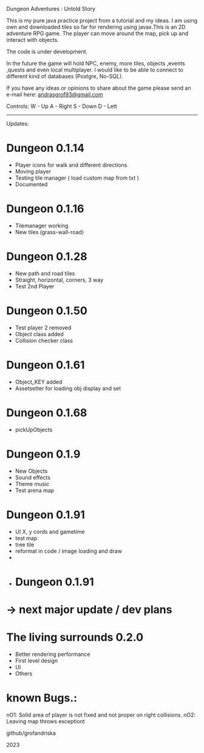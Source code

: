 Dungeon Adventures : Untold Story 

This is my pure java practice project from a tutorial
and my ideas. I am using own and downloaded tiles
so far for rendering using javax.This is an 2D
adventure RPG game. The player can move around 
the map, pick up and interact with objects.

The code is under development.

In the future the game will hold NPC, enemy, more tiles,
 objects ,events ,quests and even local multiplayer.
I would like to be able to connect to different
kind of databases (Postgre, No-SQL).

If you have any ideas or opinions to share about
the game please send an e-mail here:
andrasgrof93@gmail.com



Controls:
W - Up
A - Right
S - Down
D - Lett 

------------------------------------------------------


Updates:
# Dungeon 0.1.14
- Player icons for walk and different directions
- Moving player
- Testing tile manager ( load custom map from txt )
- Documented

# Dungeon 0.1.16
- Tilemanager working 
- New tiles (grass-wall-road)

# Dungeon 0.1.28
- New path and road tiles 
- Straight, horizontal, corners, 3 way
- Test 2nd Player

# Dungeon 0.1.50
- Test player 2 removed 
- Object class added
- Collision checker class 

# Dungeon 0.1.61
- Object_KEY added  
- Assetsetter for loading obj display and set

# Dungeon 0.1.68
- pickUpObjects

# Dungeon 0.1.9
- New Objects 
- Sound effects 
- Theme music
- Test arena map

# Dungeon 0.1.91
- UI X, y cords and gametime
- test map 
- tree tile
- reformat in code / image loading and draw
- 
- # Dungeon 0.1.91


# -> next major update / dev plans

# The living surrounds 0.2.0

- Better rendering performance
- First level design
- UI 
- Others


# known Bugs.: 
nO1: Solid area of player is not fixed and not proper 
on right collisions. 
nO2: Leaving map throws exceptiont

github/grofandriska

2023
